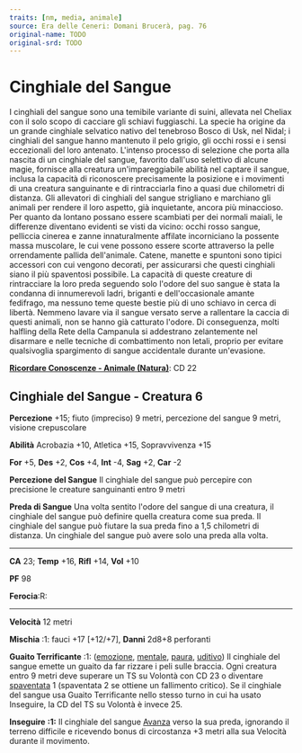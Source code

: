 ```yaml
---
traits: [nm, media, animale]
source: Era delle Ceneri: Domani Brucerà, pag. 76
original-name: TODO
original-srd: TODO
---
```


# Cinghiale del Sangue

I cinghiali del sangue sono una temibile variante di suini, allevata nel Cheliax
con il solo scopo di cacciare gli schiavi fuggiaschi. La specie ha origine da un
grande cinghiale selvatico nativo del tenebroso Bosco di Usk, nel Nidal; i
cinghiali del sangue hanno mantenuto il pelo grigio, gli occhi rossi e i sensi
eccezionali del loro antenato. L'intenso processo di selezione che porta alla
nascita di un cinghiale del sangue, favorito dall'uso selettivo di alcune magie,
fornisce alla creatura un'impareggiabile abilità nel captare il sangue, inclusa
la capacità di riconoscere precisamente la posizione e i movimenti di una
creatura sanguinante e di rintracciarla fino a quasi due chilometri di distanza.
Gli allevatori di cinghiali del sangue strigliano e marchiano gli animali per
rendere il loro aspetto, già inquietante, ancora più minaccioso. Per quanto da
lontano possano essere scambiati per dei normali maiali, le differenze diventano
evidenti se visti da vicino: occhi rosso sangue, pelliccia cinerea e zanne
innaturalmente affilate incorniciano la possente massa muscolare, le cui vene
possono essere scorte attraverso la pelle orrendamente pallida dell'animale.
Catene, manette e spuntoni sono tipici accessori con cui vengono decorati, per
assicurarsi che questi cinghiali siano il più spaventosi possibile. La capacità
di queste creature di rintracciare la loro preda seguendo solo l'odore del suo
sangue è stata la condanna di innumerevoli ladri, briganti e dell'occasionale
amante fedifrago, ma nessuno teme queste bestie più di uno schiavo in cerca di
libertà. Nemmeno lavare via il sangue versato serve a rallentare la caccia di
questi animali, non se hanno già catturato l'odore. Di conseguenza, molti
halfling della Rete della Campanula si addestrano zelantemente nel disarmare e
nelle tecniche di combattimento non letali, proprio per evitare qualsivoglia
spargimento di sangue accidentale durante un'evasione.

**[Ricordare Conoscenze - Animale (Natura)](/azioni/abilita/ricordare-conoscenze)**:
CD 22

## Cinghiale del Sangue - Creatura 6

**Percezione** +15; fiuto (impreciso) 9 metri, percezione del sangue 9 metri,
visione crepuscolare

**Abilità** Acrobazia +10, Atletica +15, Sopravvivenza +15

**For** +5, **Des** +2, **Cos** +4, **Int** -4, **Sag** +2, **Car** -2

**Percezione del Sangue** Il cinghiale del sangue può percepire con precisione
le creature sanguinanti entro 9 metri

**Preda di Sangue** Una volta sentito l'odore del sangue di una creatura, il
cinghiale del sangue può definire quella creatura come sua preda. Il cinghiale
del sangue può fiutare la sua preda fino a 1,5 chilometri di distanza. Un
cinghiale del sangue può avere solo una preda alla volta.

---

**CA** 23; **Temp** +16, **Rifl** +14, **Vol** +10

**PF** 98

**Ferocia**:R:

---

**Velocità** 12 metri

**Mischia** :1: fauci +17 \[+12/+7], **Danni** 2d8+8 perforanti

**Guaito Terrificante** :1: ([emozione](/tratti/emozione),
[mentale](/tratti/mentale), [paura](/tratti/paura), [uditivo](/tratti/uditivo))
Il cinghiale del sangue emette un guaito da far rizzare i peli sulle braccia.
Ogni creatura entro 9 metri deve superare un TS su Volontà con CD 23 o diventare
[spaventata](/condizioni/spaventato) 1 (spaventata 2 se ottiene un fallimento
critico). Se il cinghiale del sangue usa Guaito Terrificante nello stesso turno
in cui ha usato Inseguire, la CD del TS su Volontà è invece 25.

**Inseguire** **:1:** Il cinghiale del sangue [Avanza](/azioni/base/avanzare)
verso la sua preda, ignorando il terreno difficile e ricevendo bonus di
circostanza +3 metri alla sua Velocità durante il movimento.
